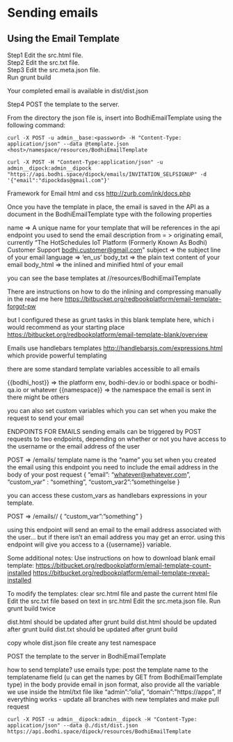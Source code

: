 # Sending emails





## Using the Email Template


Step1 Edit the src.html file.  
Step2 Edit the src.txt file.  
Step3 Edit the src.meta.json file.  
Run grunt build  

Your completed email is available in dist/dist.json  

Step4 POST the template to the server.

From the directory the json file is, insert into BodhiEmailTemplate using the following command:  

````
curl -X POST -u admin__base:<password> -H "Content-Type: application/json" --data @template.json <host>/namespace/resources/BodhiEmailTemplate
````




````
curl -X POST -H "Content-Type:application/json" -u admin__dipock:admin__dipock "https://api.bodhi.space/dipock/emails/INVITATION_SELFSIGNUP" -d '{"email":"dipockdas@gmail.com"}'
````




Framework for Email html and css
http://zurb.com/ink/docs.php

Once you have the template in place, the email is saved in the API as a document in the BodhiEmailTemplate type with the following properties

name => A unique name for your template that will be references in the api endpoint you used to send the email
description 
from = > originating email, currently  “The HotSchedules IoT Platform (Formerly Known As Bodhi) Customer Support <bodhi.customer@gmail.com>"
subject => the subject line of your email
language => ‘en_us’
body_txt => the plain text content of your email
body_html => the inlined and minified html of your email

you can see the base templates at 
<host>/<namespace>/resources/BodhiEmailTemplate

There are instructions on how to do the inlining and compressing manually in the read me here
https://bitbucket.org/redbookplatform/email-template-forgot-pw

but I configured these as grunt tasks in this blank template here, which i would recommend as your starting place
https://bitbucket.org/redbookplatform/email-template-blank/overview

Emails use handlebars templates http://handlebarsjs.com/expressions.html
which provide powerful templating

there are some standard template variables accessible to all emails

{{bodhi_host}} => the platform env, bodhi-dev.io or bodhi.space or bodhi-qa.io or whatever
{{namespace}} => the namespace the email is sent in
there might be others

you can also set custom variables which you can set when you make the request to send your email

ENDPOINTS FOR EMAILS
sending emails can be triggered by  POST requests to two endpoints, depending on whether or not you have access to the username or the email address of the user

POST => /emails/<templateName>
template name is the “name” you set when you created the email
using this endpoint you need to include the email address in the body of your post request
{
“email”: “whatever@whatever.com”,
“custom_var” : “something”,
“custom_var2”:”somethingelse
}

you can access these custom_vars as handlebars expressions in your template.

POST => /emails/<templateName>/<username>
{
	“custom_var”:”something”
}

using this endpoint will send an email to the email address associated with the user… but if there isn’t an email address you may get an error. using this endpoint will give you access to a {{username}} variable.

Some additional notes:
Use instructions on how to download blank email template:
https://bitbucket.org/redbookplatform/email-template-count-installed
https://bitbucket.org/redbookplatform/email-template-reveal-installed

To modify the templates:
clear src.html file and paste the current html file
Edit the src.txt file based on text in src.html
Edit the src.meta.json file.
Run grunt build twice

dist.html should be updated after grunt build
dist.html should be updated after grunt build
dist.txt  should be updated after grunt build

copy whole dist.json file
create any test namespace 

POST the template to the server in BodhiEmailTemplate

how to send template?
use emails type:
post the template name to the templatename field (u can get the names by GET from BodhiEmailTemplate type)
in the body provide email in json format, also provide all the variable we use inside the html/txt file like “admin”:”olia”, “domain”:"https://apps”,
If everything works - update all branches with new templates and make pull request


```` 
curl -X POST -u admin__dipock:admin__dipock -H "Content-Type: application/json" --data @./dist/dist.json https://api.bodhi.space/dipock/resources/BodhiEmailTemplate
````



